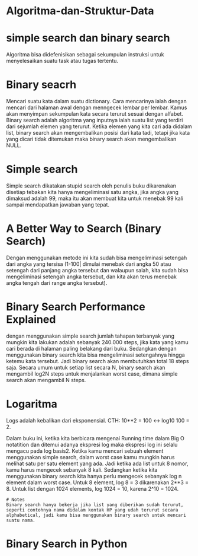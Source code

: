 # Algoritma-dan-Struktur-Data
# simple search dan binary search
  Algoritma bisa didefenisikan sebagai sekumpulan instruksi untuk menyelesaikan suatu task atau tugas tertentu. 
  
# Binary seacrh
  Mencari suatu kata dalam suatu dictionary. Cara mencarinya ialah dengan mencari dari halaman awal dengan menngecek lembar per lembar. Kamus akan menyimpan sekumpulan kata secara terurut sesuai dengan alfabet. Binary search adalah algoritma yang inputnya ialah suatu list yang terdiri dari sejumlah elemen yang terurut. Ketika elemen yang kita cari ada didalam list, binary search akan mengembalikan posisi dari kata tadi, tetapi jika kata yang dicari tidak ditemukan maka binary search akan mengembalikan NULL. 
  
# Simple search
  Simple search dikatakan stupid search oleh penulis buku dikarenakan disetiap tebakan kita hanya mengeliminasi satu angka, jika angka yang dimaksud adalah 99, maka itu akan membuat kita untuk menebak 99 kali sampai mendapatkan jawaban yang tepat. 
  
# A Better Way to Search (Binary Search)
  Dengan menggunakan metode ini kita sudah bisa mengeliminasi setengah dari angka yang tersisa (1-100| dimulai menebak dari angka 50 atau setengah dari panjang angka tersebut dan walaupun salah, kita sudah bisa mengeliminasi setengah angka tersebut, dan kita akan terus menebak angka tengah dari range angka tersebut).  
  
# Binary Search Performance Explained
  dengan menggunakan simple search jumlah tahapan terbanyak yang mungkin kita lakukan adalah sebanyak 240.000 steps, jika kata yang kamu cari berada di halaman paling belakang dari buku. Sedangkan dengan menggunakan binary search kita bisa mengeliminasi setengahnya hingga ketemu kata tersebut. Jadi binary search akan membutuhkan total 18 steps saja. Secara umum untuk setiap list secara N, binary search akan mengambil log2N steps untuk menjalankan worst case, dimana simple search akan mengambil N steps.

# Logaritma
  Logs adalah kebalikan dari eksponensial. CTH: 10**2 = 100 <-> log10 100 = 2. 

Dalam buku ini, ketika kita berbicara mengenai Running time dalam Big O notatition dan ditemui adanya ekspresi log maka  ekspresi log ini selalu mengacu pada log basis2. Ketika kamu mencari sebuah element menggunakan simple search, dalam worst case kamu mungkin harus melihat satu per satu element yang ada. Jadi ketika ada list untuk 8 nomor, kamu harus mengecek sebanyak 8 kali. Sedangkan ketika kita menggunakan binary search kita hanya perlu mengecek sebanyak log n element dalam worst case. Untuk 8 element, log 8 = 3 dikarenakan 2**3 = 8. Untuk list dengan 1024 elements, log 1024 = 10, karena 2^10 = 1024.

	# Notes
	Binary search hanya bekerja jika list yang diberikan sudah terurut, seperti contohnya nama didalam kontak HP yang udah terurut secara alphabetical, jadi kamu bisa menggunakan binary search untuk mencari suatu nama.
 
# Binary Search in Python
	
